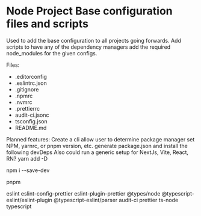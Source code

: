 # Node Project Base configuration files and scripts

Used to add the base configuration to all projects going forwards.
Add scripts to have any of the dependency managers add the required node_modules for the given configs.

Files:

- .editorconfig
- .eslintrc.json
- .gitignore
- .npmrc
- .nvmrc
- .prettierrc
- audit-ci.jsonc
- tsconfig.json
- README.md


Planned features:
Create a cli
allow user to determine package manager
set NPM, yarnrc, or pnpm version, etc. 
generate package.json and install the following devDeps
    Also could run a generic setup for NextJs, Vite, React, RN? 
yarn add -D

npm i --save-dev

pnpm 

eslint eslint-config-prettier eslint-plugin-prettier @types/node @typescript-eslint/eslint-plugin @typescript-eslint/parser audit-ci prettier ts-node typescript
